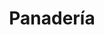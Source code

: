 ---
title: "Panadería"
url: /ciudad-autonoma-de-buenos-aires/panaderia-alvarez-jonte/
shop: Bäckerei
---